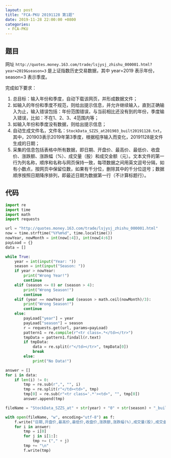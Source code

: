 ```yaml
---
layout: post
title: "FCA-PKU 20191128 第1题"
date: 2019-11-28 22:00:00 +0800
categories: 
 - FCA-PKU
---
```


## 题目

网址 `http://quotes.money.163.com/trade/lsjysj_zhishu_000001.html?year=2019&season=3` 是上证指数历史交易数据，其中 year=2019 表示年份，season=3 表示季度。

<!-- more -->

完成如下要求：
1. 总目标：输入年份和季度，自动下载该网页，并形成数据文件；
2. 如输入的年份和季度不规范，则给出提示信息，并允许继续输入，直到正确输入为止，输入错误包括：年份范围错误，与当前相比还没有到的年份，季度输入错误，比如：不在1、2、3、4范围内等；
3. 如输入年份和季度没有数据，则给出提示信息；
4. 自动生成文件名，文件名：`StockData_SZZS_at201903_built20191128.txt`，其中，201903表示2019年第3季度，根据程序输入而变化，20191128是文件生成的日期；
5. 采集的信息包括表格中所有数据，即日期、开盘价、最高价、最低价、收盘价、涨跌额、涨跌幅（%）、成交量（股）和成交金额（元）。文本文件的第一行为列名称，顺序和名称与网页保持一致，每项数据之间用英文逗号分隔，如有小数点，按网页中保留位数，如果有千分位，删除其中的千分位逗号；数据顺序按照日期降序排列，即最近日期为数据第一行（不计算标题行）。

## 代码

```python
import re
import time
import math
import requests

url = "http://quotes.money.163.com/trade/lsjysj_zhishu_000001.html"
now = time.strftime("%Y%m%d", time.localtime())
nowYear, nowMonth = int(now[:4]), int(now[4:6])
payLoad = {}
data = []

while True:
    year = int(input("Year: "))
    season = int(input("Season: "))
    if year > nowYear:
        print("Wrong Year!")
        continue
    elif (season <= 0) or (season > 4):
        print("Wrong Season!")
        continue
    elif (year == nowYear) and (season > math.ceil(nowMonth)/3):
        print("Wrong Season!")
        continue
    else:
        payLoad["year"] = year
        payLoad["season"] = season
        r = requests.get(url, params=payLoad)
        pattern1 = re.compile(r"<tr class=.*</td></tr>")
        tmpData = pattern1.findall(r.text)
        if tmpData:
            data = re.split(r"</td></tr>", tmpData[0])
            break
        else:
            print("No Data!")

answer = []
for i in data:
    if len(i) != 0:
        tmp = re.sub(r",", "", i)
        tmp = re.split(r"</td><td>", tmp)
        tmp[0] = re.sub(r"<tr class='.*'><td>", "", tmp[0])
        answer.append(tmp)

fileName = "StockData_SZZS_at" + str(year) + "0" + str(season) + "_built" + now + ".txt"

with open(fileName, "w", encoding="utf-8") as f:
    f.write("日期,开盘价,最高价,最低价,收盘价,涨跌额,涨跌幅(%),成交量(股),成交金额(元)\n")
    for i in answer:
        tmp = i[0]
        for j in i[1:]:
            tmp += ("," + j)
        tmp += "\n"
        f.write(tmp)
```
